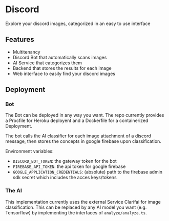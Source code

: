 # Discord

Explore your discord images, categorized in an easy to use interface

## Features

- Multitenancy
- Discord Bot that automatically scans images
- AI Service that categorizes them
- Backend that stores the results for each image
- Web interface to easily find your discord images

## Deployment

### Bot

The Bot can be deployed in any way you want.
The repo currently provides a Procfile for Heroku deployent and a Dockerfile for a containerized Deployment.

The bot calls the AI classifier for each image attachment of a discord message, then stores the concepts in google firebase upon classification.

Environment variables:

- `DISCORD_BOT_TOKEN`: the gateway token for the bot
- `FIREBASE_API_TOKEN`: the api token for google firebase
- `GOOGLE_APPLICATION_CREDENTIALS`: (absolute) path to the firebase admin sdk secret which includes the acces keys/tokens

### The AI

This implementation currently uses the external Service Clarifai for image classification. This can be replaced by any AI model you want (e.g. Tensorflow) by implementing the interfaces of `analyze/analyze.ts`.
